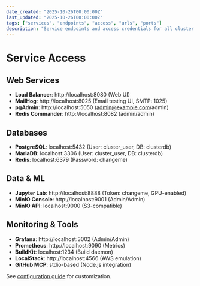 ```yaml
---
date_created: "2025-10-26T00:00:00Z"
last_updated: "2025-10-26T00:00:00Z"
tags: ["services", "endpoints", "access", "urls", "ports"]
description: "Service endpoints and access credentials for all cluster services"
---
```


# Service Access

## Web Services

- **Load Balancer**: http://localhost:8080 (Web UI)
- **MailHog**: http://localhost:8025 (Email testing UI, SMTP: 1025)
- **pgAdmin**: http://localhost:5050 (admin@example.com/admin)
- **Redis Commander**: http://localhost:8082 (admin/admin)

## Databases

- **PostgreSQL**: localhost:5432 (User: cluster_user, DB: clusterdb)
- **MariaDB**: localhost:3306 (User: cluster_user, DB: clusterdb)
- **Redis**: localhost:6379 (Password: changeme)

## Data & ML

- **Jupyter Lab**: http://localhost:8888 (Token: changeme, GPU-enabled)
- **MinIO Console**: http://localhost:9001 (Admin/Admin)
- **MinIO API**: localhost:9000 (S3-compatible)

## Monitoring & Tools

- **Grafana**: http://localhost:3002 (Admin/Admin)
- **Prometheus**: http://localhost:9090 (Metrics)
- **BuildKit**: localhost:1234 (Build daemon)
- **LocalStack**: http://localhost:4566 (AWS emulation)
- **GitHub MCP**: stdio-based (Node.js integration)

See [configuration guide](configuration.md) for customization.
